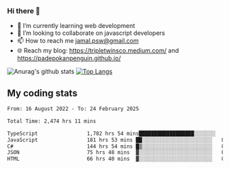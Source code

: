 ### Hi there 👋

<!--
**padepokanpenguin/padepokanpenguin** is a ✨ _special_ ✨ repository because its `README.md` (this file) appears on your GitHub profile.
-->

- 🌱 I’m currently learning  web development
- 👯 I’m looking to collaborate on javascript developers
- 📫 How to reach me jamal.psw@gmail.com
- 🌐 Reach my blog:
   https://tripletwinsco.medium.com/ and
   https://padepokanpenguin.github.io/

![Anurag's github stats](https://github-readme-stats.vercel.app/api?username=padepokanpenguin&count_private=true&disable_animations=false&show_icons=true&theme=default)
[![Top Langs](https://github-readme-stats.vercel.app/api/top-langs/?username=padepokanpenguin&theme=default&layout=compact)](https://github.com/padepokanpenguin)

## My coding stats

<!--START_SECTION:waka-->

```txt
From: 16 August 2022 - To: 24 February 2025

Total Time: 2,474 hrs 11 mins

TypeScript                1,782 hrs 54 mins██████████████████░░░░░░░   72.06 %
JavaScript                181 hrs 53 mins ██░░░░░░░░░░░░░░░░░░░░░░░   07.35 %
C#                        144 hrs 54 mins █▒░░░░░░░░░░░░░░░░░░░░░░░   05.86 %
JSON                      75 hrs 48 mins  ▓░░░░░░░░░░░░░░░░░░░░░░░░   03.06 %
HTML                      66 hrs 40 mins  ▓░░░░░░░░░░░░░░░░░░░░░░░░   02.69 %
```

<!--END_SECTION:waka-->


